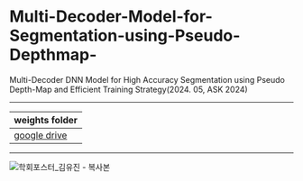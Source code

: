 # Multi-Decoder-Model-for-Segmentation-using-Pseudo-Depthmap-
Multi-Decoder DNN Model for High Accuracy Segmentation using Pseudo Depth-Map and Efficient Training Strategy(2024. 05, ASK 2024)

---
|weights folder|
|---|
|[google drive](https://drive.google.com/drive/folders/1Txt8qXVgpuP3Os6RUpRt8-xlu7-viHmM?usp=drive_link)|
---
![학회포스터_김유진 - 복사본](https://github.com/user-attachments/assets/78889654-cddf-4c6b-b4ce-c1d3bc811525)

